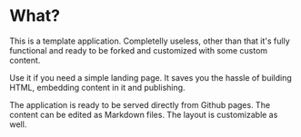 # What?

This is a template application. Completelly useless, other than that it's fully
functional and ready to be forked and customized with some custom content.

Use it if you need a simple landing page. It saves you the hassle of building
HTML, embedding content in it and publishing.

The application is ready to be served directly from Github pages. The content
can be edited as Markdown files. The layout is customizable as well.
